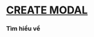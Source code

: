 # [CREATE MODAL](https://dusthuynh.github.io/30days-challenge-with-Nodemy/create-modal/create-modal.html)

### Tìm hiểu về
